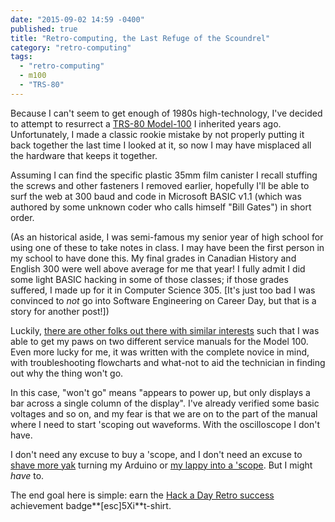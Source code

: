```yaml
---
date: "2015-09-02 14:59 -0400"
published: true
title: "Retro-computing, the Last Refuge of the Scoundrel"
category: "retro-computing"
tags: 
  - "retro-computing"
  - m100
  - "TRS-80"
---
```




Because I can't seem to get enough of 1980s high-technology, I've decided to attempt to resurrect a [TRS-80 Model-100](http://www.oldcomputers.net/trs100.html) I inherited years ago. Unfortunately, I made a classic rookie mistake by not properly putting it back together the last time I looked at it, so now I may have misplaced all the hardware that keeps it together.

<!--more-->

Assuming I can find the specific plastic 35mm film canister I recall stuffing the screws and other fasteners I removed earlier, hopefully I'll be able to surf the web at 300 baud and code in Microsoft BASIC v1.1 (which was authored by some unknown coder who calls himself "Bill Gates") in short order.

(As an historical aside, I was semi-famous my senior year of high school for using one of these to take notes in class. I may have been the first person in my school to have done this. My final grades in Canadian History and English 300 were well above average for me that year! I fully admit I did some light BASIC hacking in some of those classes; if those grades suffered, I made up for it in Computer Science 305. [It's just too bad I was convinced to *not* go into Software Engineering on Career Day, but that is a story for another post!])

Luckily, [there are other folks out there with similar interests](http://www.club100.org/) such that I was able to get my paws on two different service manuals for the Model 100. Even more lucky for me, it was written with the complete novice in mind, with troubleshooting flowcharts and what-not to aid the technician in finding out why the thing won't go.

In this case, "won't go" means "appears to power up, but only displays a bar across a single column of the display". I've already verified some basic voltages and so on, and my fear is that we are on to the part of the manual where I need to start 'scoping out waveforms. With the oscilloscope I don't have.

I don't need any excuse to buy a 'scope, and I don't need an excuse to [shave more yak](http://www.catb.org/~esr/jargon/html/Y/yak-shaving.html) turning my Arduino or [my lappy into a 'scope](http://www.instructables.com/id/Use-Your-Laptop-as-Oscilloscope/). But I might *have* to.

The end goal here is simple: earn the [Hack a Day Retro success](http://retro.hackaday.com/Success/index.html) achievement badge**[esc]5Xi**t-shirt.
